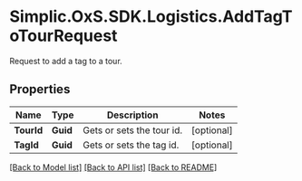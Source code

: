 # Simplic.OxS.SDK.Logistics.AddTagToTourRequest
Request to add a tag to a tour.

## Properties

Name | Type | Description | Notes
------------ | ------------- | ------------- | -------------
**TourId** | **Guid** | Gets or sets the tour id. | [optional] 
**TagId** | **Guid** | Gets or sets the tag id. | [optional] 

[[Back to Model list]](../README.md#documentation-for-models) [[Back to API list]](../README.md#documentation-for-api-endpoints) [[Back to README]](../README.md)

